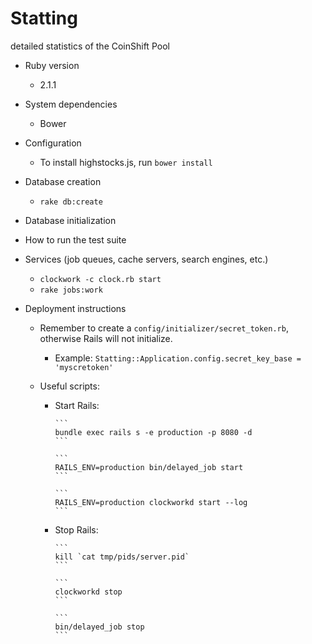 # Statting

detailed statistics of the CoinShift Pool

* Ruby version
    * 2.1.1

* System dependencies
    * Bower

* Configuration
    * To install highstocks.js, run `bower install`

* Database creation
    * `rake db:create`

* Database initialization

* How to run the test suite

* Services (job queues, cache servers, search engines, etc.)
    * `clockwork -c clock.rb start`
    * `rake jobs:work`

* Deployment instructions
    * Remember to create a `config/initializer/secret_token.rb`, otherwise Rails will not initialize.
        * Example: `Statting::Application.config.secret_key_base = 'myscretoken'`

    * Useful scripts:
        * Start Rails:


              ```
              bundle exec rails s -e production -p 8080 -d
              ```

              ```
              RAILS_ENV=production bin/delayed_job start
              ```

              ```
              RAILS_ENV=production clockworkd start --log
              ```

        * Stop Rails:

              ```
              kill `cat tmp/pids/server.pid`
              ```

              ```
              clockworkd stop
              ```

              ```
              bin/delayed_job stop
              ```